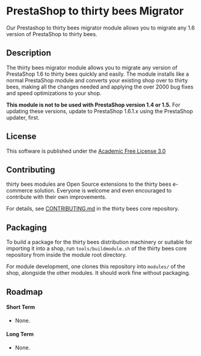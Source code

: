 # PrestaShop to thirty bees Migrator

Our Prestashop to thirty bees migrator module allows you to migrate any 1.6 version of PrestaShop to thirty bees.

## Description

The thirty bees migrator module allows you to migrate any version of PrestaShop 1.6 to thirty bees quickly and easily. The module installs like a normal PrestaShop module and converts your existing shop over to thirty bees, making all the changes needed and applying the over 2000 bug fixes and speed optimizations to your shop.

**This module is not to be used with PrestaShop version 1.4 or 1.5.** For updating these versions, update to PrestaShop 1.6.1.x using the PrestaShop updater, first.

## License

This software is published under the [Academic Free License 3.0](https://opensource.org/licenses/afl-3.0.php)

## Contributing

thirty bees modules are Open Source extensions to the thirty bees e-commerce solution. Everyone is welcome and even encouraged to contribute with their own improvements.

For details, see [CONTRIBUTING.md](https://github.com/thirtybees/thirtybees/blob/1.0.x/CONTRIBUTING.md) in the thirty bees core repository.

## Packaging

To build a package for the thirty bees distribution machinery or suitable for importing it into a shop, run `tools/buildmodule.sh` of the thirty bees core repository from inside the module root directory.

For module development, one clones this repository into `modules/` of the shop, alongside the other modules. It should work fine without packaging.

## Roadmap

#### Short Term

* None.

#### Long Term

* None.
